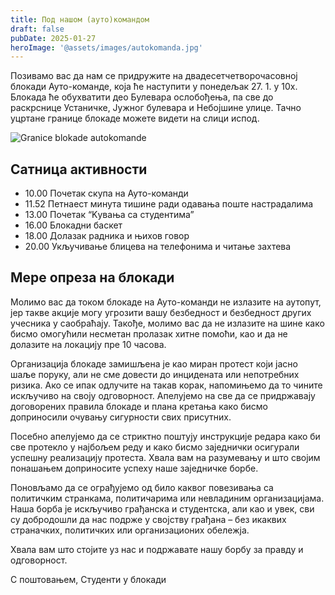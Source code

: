 ```yaml
---
title: Под нашом (ауто)командом
draft: false
pubDate: 2025-01-27
heroImage: '@assets/images/autokomanda.jpg'
---
```

Позивамо вас да нам се придружите на двадесетчетворочасовној блокади Ауто-команде, која ће наступити у понедељак 27. 1. у 10х. Блокада ће обухватити део Булевара ослобођења, па све до раскрснице Устаничке, Јужног булевара и Небојшине улице. Тачно уцртане границе блокаде можете видети на слици испод.

![Granice blokade autokomande](@assets/images/autokomanda-granice.png "Titl")

## Сатница активности

- 10.00 Почетак скупа на Ауто-команди
- 11.52 Петнаест минута тишине ради одавања поште настрадалима
- 13.00 Почетак “Kувања са студентима”
- 16.00 Блокадни баскет
- 18.00 Долазак радника и њихов говор
- 20.00 Укључивање блицева на телефонима и читање захтева

## Мере опреза на блокади

Молимо вас да током блокаде на Ауто-команди не излазите на аутопут, јер такве акције могу угрозити вашу безбедност и безбедност других учесника у саобраћају. Такође, молимо вас да не излазите на шине како бисмо омогућили несметан пролазак хитне помоћи, као и да не долазите на локацију пре 10 часова.

Организација блокаде замишљена је као миран протест који јасно шаље поруку, али не сме довести до инцидената или непотребних ризика. Ако се ипак одлучите на такав корак, напомињемо да то чините искључиво на своју одговорност. Апелујемо на све да се придржавају договорених правила блокаде и плана кретања како бисмо доприносили очувању сигурности свих присутних.

Посебно апелујемо да се стриктно поштују инструкције редара како би све протекло у најбољем реду и како бисмо заједнички осигурали успешну реализацију протеста. Хвала вам на разумевању и што својим понашањем доприносите успеху наше заједничке борбе.

Поновљамо да се ограђујемо од било каквог повезивања са политичким странкама, политичарима или невладиним организацијама. Наша борба је искључиво грађанска и студентска, али као и увек, сви су добродошли да нас подрже у својству грађана – без икаквих страначких, политичких или организационих обележја.

Хвала вам што стојите уз нас и подржавате нашу борбу за правду и одговорност.

С поштовањем,
Студенти у блокади
